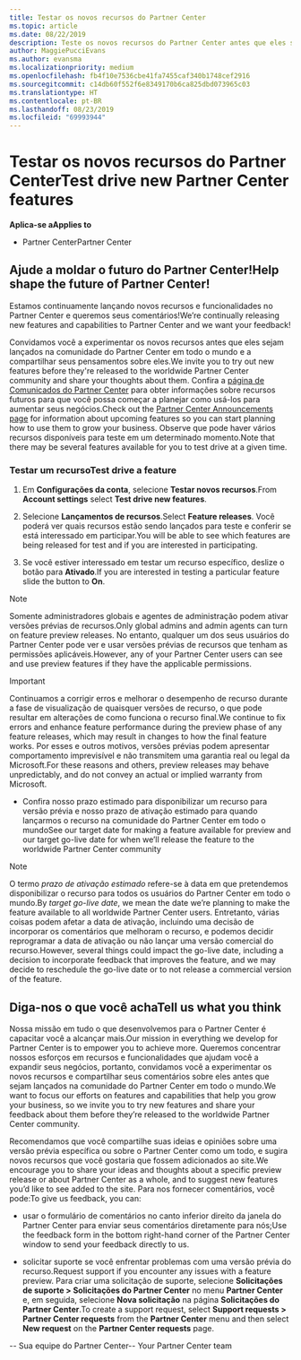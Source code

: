```yaml
---
title: Testar os novos recursos do Partner Center
ms.topic: article
ms.date: 08/22/2019
description: Teste os novos recursos do Partner Center antes que eles sejam lançados e conte-nos sua opinião. Ajude a moldar o futuro do Partner Center!
author: MaggiePucciEvans
ms.author: evansma
ms.localizationpriority: medium
ms.openlocfilehash: fb4f10e7536cbe41fa7455caf340b1748cef2916
ms.sourcegitcommit: c14db60f552f6e8349170b6ca825dbd073965c03
ms.translationtype: HT
ms.contentlocale: pt-BR
ms.lasthandoff: 08/23/2019
ms.locfileid: "69993944"
---
```

# <a name="test-drive-new-partner-center-features"></a><span data-ttu-id="e02f9-104">Testar os novos recursos do Partner Center</span><span class="sxs-lookup"><span data-stu-id="e02f9-104">Test drive new Partner Center features</span></span>

<span data-ttu-id="e02f9-105">**Aplica-se a**</span><span class="sxs-lookup"><span data-stu-id="e02f9-105">**Applies to**</span></span>

- <span data-ttu-id="e02f9-106">Partner Center</span><span class="sxs-lookup"><span data-stu-id="e02f9-106">Partner Center</span></span>

## <a name="help-shape-the-future-of-partner-center"></a><span data-ttu-id="e02f9-107">Ajude a moldar o futuro do Partner Center!</span><span class="sxs-lookup"><span data-stu-id="e02f9-107">Help shape the future of Partner Center!</span></span>

<span data-ttu-id="e02f9-108">Estamos continuamente lançando novos recursos e funcionalidades no Partner Center e queremos seus comentários!</span><span class="sxs-lookup"><span data-stu-id="e02f9-108">We’re continually releasing new features and capabilities to Partner Center and we want your feedback!</span></span> 

<span data-ttu-id="e02f9-109">Convidamos você a experimentar os novos recursos antes que eles sejam lançados na comunidade do Partner Center em todo o mundo e a compartilhar seus pensamentos sobre eles.</span><span class="sxs-lookup"><span data-stu-id="e02f9-109">We invite you to try out new features before they're released to the worldwide Partner Center community and share your thoughts about them.</span></span> <span data-ttu-id="e02f9-110">Confira a [página de Comunicados do Partner Center](https://partnercenter.microsoft.com/pcv/announcements) para obter informações sobre recursos futuros para que você possa começar a planejar como usá-los para aumentar seus negócios.</span><span class="sxs-lookup"><span data-stu-id="e02f9-110">Check out the [Partner Center Announcements page](https://partnercenter.microsoft.com/pcv/announcements) for information about upcoming features so you can start planning how to use them to grow your business.</span></span> <span data-ttu-id="e02f9-111">Observe que pode haver vários recursos disponíveis para teste em um determinado momento.</span><span class="sxs-lookup"><span data-stu-id="e02f9-111">Note that there may be several features available for you to test drive at a given time.</span></span>

### <a name="test-drive-a-feature"></a><span data-ttu-id="e02f9-112">Testar um recurso</span><span class="sxs-lookup"><span data-stu-id="e02f9-112">Test drive a feature</span></span>

1. <span data-ttu-id="e02f9-113">Em **Configurações da conta**, selecione **Testar novos recursos**.</span><span class="sxs-lookup"><span data-stu-id="e02f9-113">From **Account settings** select **Test drive new features**.</span></span>

2. <span data-ttu-id="e02f9-114">Selecione **Lançamentos de recursos**.</span><span class="sxs-lookup"><span data-stu-id="e02f9-114">Select **Feature releases**.</span></span> <span data-ttu-id="e02f9-115">Você poderá ver quais recursos estão sendo lançados para teste e conferir se está interessado em participar.</span><span class="sxs-lookup"><span data-stu-id="e02f9-115">You will be able to see which features are being released for test and if you are interested in participating.</span></span>

3. <span data-ttu-id="e02f9-116">Se você estiver interessado em testar um recurso específico, deslize o botão para **Ativado**.</span><span class="sxs-lookup"><span data-stu-id="e02f9-116">If you are interested in testing a particular feature slide the button to **On**.</span></span> 

> [!NOTE]  
>  <span data-ttu-id="e02f9-117">Somente administradores globais e agentes de administração podem ativar versões prévias de recursos.</span><span class="sxs-lookup"><span data-stu-id="e02f9-117">Only global admins and admin agents can turn on feature preview releases.</span></span> <span data-ttu-id="e02f9-118">No entanto, qualquer um dos seus usuários do Partner Center pode ver e usar versões prévias de recursos que tenham as permissões aplicáveis.</span><span class="sxs-lookup"><span data-stu-id="e02f9-118">However, any of your Partner Center users can see and use preview features if they have the applicable permissions.</span></span>

> [!IMPORTANT]  
> <span data-ttu-id="e02f9-119">Continuamos a corrigir erros e melhorar o desempenho de recurso durante a fase de visualização de quaisquer versões de recurso, o que pode resultar em alterações de como funciona o recurso final.</span><span class="sxs-lookup"><span data-stu-id="e02f9-119">We continue to fix errors and enhance feature performance during the preview phase of any feature releases, which may result in changes to how the final feature works.</span></span> <span data-ttu-id="e02f9-120">Por esses e outros motivos, versões prévias podem apresentar comportamento imprevisível e não transmitem uma garantia real ou legal da Microsoft.</span><span class="sxs-lookup"><span data-stu-id="e02f9-120">For these reasons and others, preview releases may behave unpredictably, and do not convey an actual or implied warranty from Microsoft.</span></span>

- <span data-ttu-id="e02f9-121">Confira nosso prazo estimado para disponibilizar um recurso para versão prévia e nosso prazo de ativação estimado para quando lançarmos o recurso na comunidade do Partner Center em todo o mundo</span><span class="sxs-lookup"><span data-stu-id="e02f9-121">See our target date for making a feature available for preview and our target go-live date for when we’ll release the feature to the worldwide Partner Center community</span></span>

> [!NOTE]  
>  <span data-ttu-id="e02f9-122">O termo *prazo de ativação estimado* refere-se à data em que pretendemos disponibilizar o recurso para todos os usuários do Partner Center em todo o mundo.</span><span class="sxs-lookup"><span data-stu-id="e02f9-122">By *target go-live date*, we mean the date we’re planning to make the feature available to all worldwide Partner Center users.</span></span> <span data-ttu-id="e02f9-123">Entretanto, várias coisas podem afetar a data de ativação, incluindo uma decisão de incorporar os comentários que melhoram o recurso, e podemos decidir reprogramar a data de ativação ou não lançar uma versão comercial do recurso.</span><span class="sxs-lookup"><span data-stu-id="e02f9-123">However, several things could impact the go-live date, including a decision to incorporate feedback that improves the feature, and we may decide to reschedule the go-live date or to not release a commercial version of the feature.</span></span>  


 
## <a name="tell-us-what-you-think"></a><span data-ttu-id="e02f9-124">Diga-nos o que você acha</span><span class="sxs-lookup"><span data-stu-id="e02f9-124">Tell us what you think</span></span>

<span data-ttu-id="e02f9-125">Nossa missão em tudo o que desenvolvemos para o Partner Center é capacitar você a alcançar mais.</span><span class="sxs-lookup"><span data-stu-id="e02f9-125">Our mission in everything we develop for Partner Center is to empower you to achieve more.</span></span> <span data-ttu-id="e02f9-126">Queremos concentrar nossos esforços em recursos e funcionalidades que ajudam você a expandir seus negócios, portanto, convidamos você a experimentar os novos recursos e compartilhar seus comentários sobre eles antes que sejam lançados na comunidade do Partner Center em todo o mundo.</span><span class="sxs-lookup"><span data-stu-id="e02f9-126">We want to focus our efforts on features and capabilities that help you grow your business, so we invite you to try new features and share your feedback about them before they’re released to the worldwide Partner Center community.</span></span> 

<span data-ttu-id="e02f9-127">Recomendamos que você compartilhe suas ideias e opiniões sobre uma versão prévia específica ou sobre o Partner Center como um todo, e sugira novos recursos que você gostaria que fossem adicionados ao site.</span><span class="sxs-lookup"><span data-stu-id="e02f9-127">We encourage you to share your ideas and thoughts about a specific preview release or about Partner Center as a whole, and to suggest new features you’d like to see added to the site.</span></span> <span data-ttu-id="e02f9-128">Para nos fornecer comentários, você pode:</span><span class="sxs-lookup"><span data-stu-id="e02f9-128">To give us feedback, you can:</span></span>  

-   <span data-ttu-id="e02f9-129">usar o formulário de comentários no canto inferior direito da janela do Partner Center para enviar seus comentários diretamente para nós;</span><span class="sxs-lookup"><span data-stu-id="e02f9-129">Use the feedback form in the bottom right-hand corner of the Partner Center window to send your feedback directly to us.</span></span> 

-   <span data-ttu-id="e02f9-130">solicitar suporte se você enfrentar problemas com uma versão prévia do recurso.</span><span class="sxs-lookup"><span data-stu-id="e02f9-130">Request support if you encounter any issues with a feature preview.</span></span> <span data-ttu-id="e02f9-131">Para criar uma solicitação de suporte, selecione **Solicitações de suporte > Solicitações do Partner Center** no menu **Partner Center** e, em seguida, selecione **Nova solicitação** na página **Solicitações do Partner Center**.</span><span class="sxs-lookup"><span data-stu-id="e02f9-131">To create a support request, select **Support requests > Partner Center requests** from the **Partner Center** menu and then select **New request** on the **Partner Center requests** page.</span></span>



<span data-ttu-id="e02f9-132">-- Sua equipe do Partner Center</span><span class="sxs-lookup"><span data-stu-id="e02f9-132">-- Your Partner Center team</span></span>

